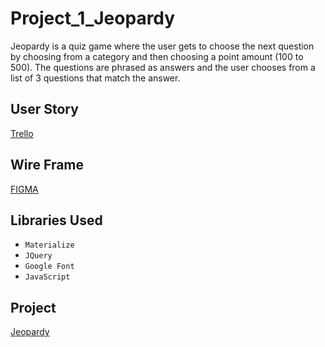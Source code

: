 # Project_1_Jeopardy
Jeopardy is a quiz game where the user gets to choose the next question by choosing from a category and then choosing a point amount (100 to 500). The questions are phrased as answers and the user chooses from a list of 3 questions that match the answer.

## User Story
[Trello](https://trello.com/b/7RvNYF4G)

## Wire Frame
[FIGMA](https://www.figma.com/file/VWniy90gB1cxxOc43Bh1gGqX/Project-1?node-id=2%3A46)

## Libraries Used
* `Materialize`
* `JQuery`
* `Google Font`
* `JavaScript`

## Project
[Jeopardy](http://dlee46-jeopardy.bitballoon.com/)
